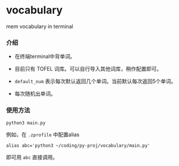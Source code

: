 # vocabulary
mem vocabulary in terminal

### 介绍

- 在终端terminal中背单词。

- 目前只有 TOFEL 词库。可以自行导入其他词库，稍作配置即可。

- `default_num` 表示每次默认返回几个单词。当前默认每次返回5个单词。

- 每次随机出单词。


### 使用方法

```
python3 main.py
```

例如，在 `.zprofile` 中配置alias
```
alias abc='python3 ~/coding/py-proj/vocabulary/main.py'
```
即可用 `abc` 直接调用。
